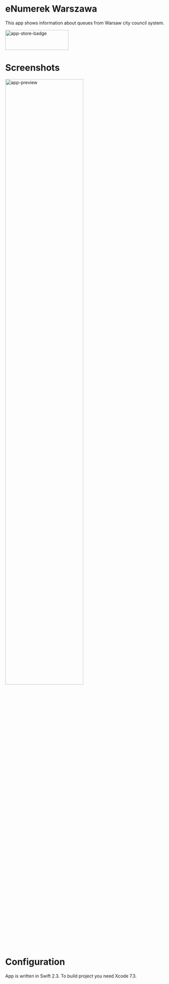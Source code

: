 eNumerek Warszawa
========
This app shows information about queues from Warsaw city council system.

<a href="https://geo.itunes.apple.com/pl/app/enumerek-warszawa/id1112378626?mt=8">
    <img src="http://i.imgur.com/GX20WoH.png?1?4716" alt="app-store-badge" width="200" height="63" />
</a>

Screenshots
========
<div>
<img src="http://i.imgur.com/FUSolti.gif" alt="app-preview" width="70%" height="70%">
</div>

Configuration
========
App is written in Swift 2.3. To build project you need Xcode 7.3.

